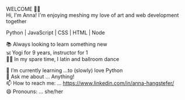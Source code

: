 WELCOME 👋🌻 <br>
Hi, I'm Anna! I'm enjoying meshing my love of art and web development together <br>

Python | JavaScript | CSS | HTML | Node <br>

📚 Always looking to learn something new <br>
🕉  Yogi for 9 years, instructor for 1 <br>
💃🏻 In my spare time, I latin and ballroom dance <br>
 
🌱 I’m currently learning ...to (slowly) love Python <br>
💬 Ask me about ... Anything! <br>
📫 How to reach me: ... https://www.linkedin.com/in/anna-hangstefer/ <br>
😄 Pronouns: ... she/her





<!--
**AHangstefer/AHangstefer** is a ✨ _special_ ✨ repository because its `README.md` (this file) appears on your GitHub profile.






